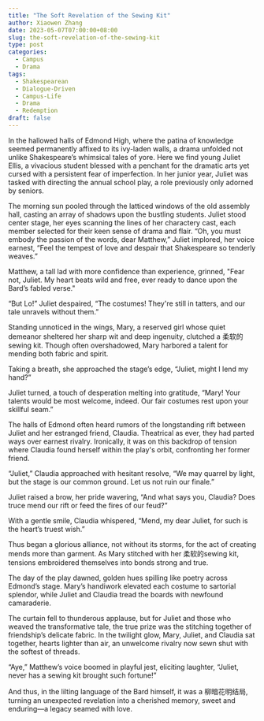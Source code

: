 ```yaml
---
title: "The Soft Revelation of the Sewing Kit"
author: Xiaowen Zhang
date: 2023-05-07T07:00:00+08:00
slug: the-soft-revelation-of-the-sewing-kit
type: post
categories:
  - Campus
  - Drama
tags:
  - Shakespearean
  - Dialogue-Driven
  - Campus-Life
  - Drama
  - Redemption
draft: false
---
```


In the hallowed halls of Edmond High, where the patina of knowledge seemed permanently affixed to its ivy-laden walls, a drama unfolded not unlike Shakespeare’s whimsical tales of yore. Here we find young Juliet Ellis, a vivacious student blessed with a penchant for the dramatic arts yet cursed with a persistent fear of imperfection. In her junior year, Juliet was tasked with directing the annual school play, a role previously only adorned by seniors.

The morning sun pooled through the latticed windows of the old assembly hall, casting an array of shadows upon the bustling students. Juliet stood center stage, her eyes scanning the lines of her charactery cast, each member selected for their keen sense of drama and flair. “Oh, you must embody the passion of the words, dear Matthew,” Juliet implored, her voice earnest, “Feel the tempest of love and despair that Shakespeare so tenderly weaves.”

Matthew, a tall lad with more confidence than experience, grinned, "Fear not, Juliet. My heart beats wild and free, ever ready to dance upon the Bard’s fabled verse."

“But Lo!” Juliet despaired, “The costumes! They're still in tatters, and our tale unravels without them.”

Standing unnoticed in the wings, Mary, a reserved girl whose quiet demeanor sheltered her sharp wit and deep ingenuity, clutched a 柔软的sewing kit. Though often overshadowed, Mary harbored a talent for mending both fabric and spirit.

Taking a breath, she approached the stage’s edge, “Juliet, might I lend my hand?”

Juliet turned, a touch of desperation melting into gratitude, “Mary! Your talents would be most welcome, indeed. Our fair costumes rest upon your skillful seam.”

The halls of Edmond often heard rumors of the longstanding rift between Juliet and her estranged friend, Claudia. Theatrical as ever, they had parted ways over earnest rivalry. Ironically, it was on this backdrop of tension where Claudia found herself within the play's orbit, confronting her former friend.

“Juliet,” Claudia approached with hesitant resolve, “We may quarrel by light, but the stage is our common ground. Let us not ruin our finale.”

Juliet raised a brow, her pride wavering, “And what says you, Claudia? Does truce mend our rift or feed the fires of our feud?”

With a gentle smile, Claudia whispered, “Mend, my dear Juliet, for such is the heart’s truest wish.”

Thus began a glorious alliance, not without its storms, for the act of creating mends more than garment. As Mary stitched with her 柔软的sewing kit, tensions embroidered themselves into bonds strong and true.

The day of the play dawned, golden hues spilling like poetry across Edmond’s stage. Mary’s handiwork elevated each costume to sartorial splendor, while Juliet and Claudia tread the boards with newfound camaraderie.

The curtain fell to thunderous applause, but for Juliet and those who weaved the transformative tale, the true prize was the stitching together of friendship’s delicate fabric. In the twilight glow, Mary, Juliet, and Claudia sat together, hearts lighter than air, an unwelcome rivalry now sewn shut with the softest of threads.

“Aye,” Matthew’s voice boomed in playful jest, eliciting laughter, “Juliet, never has a sewing kit brought such fortune!”

And thus, in the lilting language of the Bard himself, it was a 柳暗花明结局, turning an unexpected revelation into a cherished memory, sweet and enduring—a legacy seamed with love.